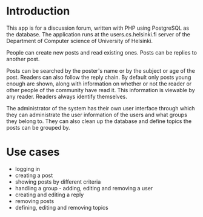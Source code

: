 # Introduction

This app is for a discussion forum, written with PHP using PostgreSQL as the database. The application runs at the users.cs.helsinki.fi server of the Department of Computer science of University of Helsinki.

People can create new posts and read existing ones. Posts can be replies to another post.

Posts can be searched by the poster's name or by the subject or age of the post. Readers can also follow the reply chain.
By default only posts young enough are shown, along with information on whether or not the reader or other people of the community have read it. This information is viewable by any reader. Readers always identify themselves.

The administrator of the system has their own user interface through which they can administrate the user information of the users and what groups they belong to. They can also clean up the database and define topics the posts can be grouped by.

# Use cases

* logging in
* creating a post
* showing posts by different criteria
* handling a group - adding, editing and removing a user
* creating and editing a reply
* removing posts
* defining, editing and removing topics
